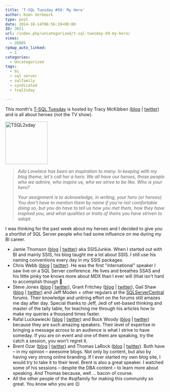 ```yaml
---
title: 'T-SQL Tuesday #59: My Hero'
author: Koen Verbeeck
type: post
date: 2014-10-14T06:56:19+00:00
ID: 3021
url: /index.php/uncategorized/t-sql-tuesday-59-my-hero/
views:
  - 26885
rp4wp_auto_linked:
  - 1
categories:
  - Uncategorized
tags:
  - bi
  - sql server
  - sqlfamily
  - syndicated
  - tsql2sday

---
```

This month's [T-SQL Tuesday][1] is hosted by Tracy McKibben ([blog][2] | [twitter][3]) and is all about heroes (not the TV show).

[<img class="alignnone size-full wp-image-2241" src="/wp-content/uploads/2014/01/TSQL2sday.png" alt="TSQL2sday" width="133" height="134" />][1]

> _Ada Lovelace has been an inspiration to many. In keeping with my blog theme, let's call her a hero. We all have our heroes, those people who we admire, who inspire us, who we strive to be like. Who is your hero?_
> 
> _Your assignment is to acknowledge, in writing, your hero (or heroes). You don't have to mention them by name if you're not comfortable doing so, but you do have to tell us how you met them, how they have inspired you, and what qualities or traits of theirs you have striven to adopt._

I was thinking for the past week about my heroes and I decided to give you a shortlist of SQL Server people who had some influence on me during my BI career.

  * Jamie Thomson ([blog][4] | [twitter][5]) aka SSISJunkie. When I started out with BI and mainly SSIS, his blog taught me a lot about SSIS. I still use his naming conventions every day in my SSIS packages.
  * Chris Webb ([blog][6] | [twitter][7]). He was the first "international" speaker I saw live on a SQL Server conference. He lives and breathes SSAS and his little pinky toe knows more about MDX than I ever will (that isn't hard to accomplish though 🙂
  * Steve Jones ([blog][8] | [twitter][9]), Grant Fritchey ([blog][10] | [twitter][11]), Gail Shaw ([blog][12] | [twitter][13]) and Jeff Moden + other regulars at the [SQLServerCentral][14] forums. Their knowledge and untiring effort on the forums still amazes me day after day. Special thanks to Jeff, Jedi of set-based thinking and master of the tally table, for teaching me through his articles how to make my queries a thousand times faster.
  * Rafal Luckawiecki ([blog][15] | [twitter][16]) and Buck Woody ([blog][17] | [twitter][18]) because they are such amazing speakers. Their level of expertise in bringing a message across to an audience is what I strive to have someday. If you are on event and one of them are speaking, try the catch a session, you won't regret it.
  * Brent Ozar ([blog][19] | [twitter][20]) and Thomas LaRock ([blog][21] | [twitter][22]). Both have – in my opinion – awesome blogs. Not only by content, but also by having very strong online branding. If I ever started my own blog site, I would try to take it to their level. Brent is also a great speaker. I watched some of his sessions – despite the DBA content – to learn more about speaking. And Thomas because, well ... bacon of course.
  * All the other people of the #sqlfamily for making this community so great. You know who you are 😉

 [1]: http://realsqlguy.com/invite-for-tsql2sday-59-my-hero/
 [2]: http://realsqlguy.com/
 [3]: https://twitter.com/RealSQLGuy
 [4]: http://sqlblog.com/blogs/jamie_thomson/
 [5]: https://twitter.com/jamiet
 [6]: http://cwebbbi.wordpress.com/
 [7]: https://twitter.com/Technitrain
 [8]: http://voiceofthedba.com/
 [9]: https://twitter.com/way0utwest
 [10]: http://www.scarydba.com/
 [11]: https://twitter.com/GFritchey
 [12]: http://sqlinthewild.co.za/
 [13]: https://twitter.com/SQLintheWild
 [14]: http://www.sqlservercentral.com/
 [15]: https://projectbotticelli.com/
 [16]: https://twitter.com/rafaldotnet
 [17]: http://buckwoody.com/
 [18]: https://twitter.com/buckwoody
 [19]: http://www.brentozar.com/
 [20]: https://twitter.com/BrentO
 [21]: http://thomaslarock.com/
 [22]: https://twitter.com/SQLRockstar